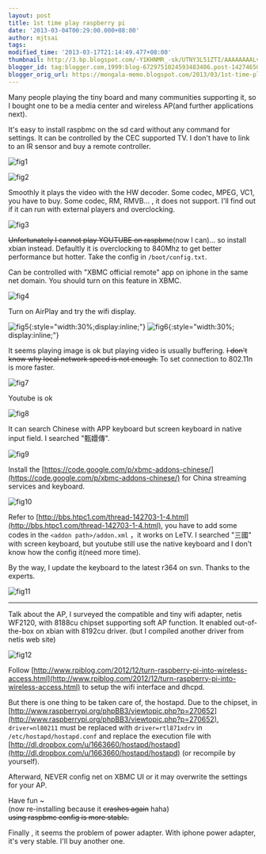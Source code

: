 ```yaml
---
layout: post
title: 1st time play raspberry pi
date: '2013-03-04T00:29:00.000+08:00'
author: mjtsai
tags: 
modified_time: '2013-03-17T21:14:49.477+08:00'
thumbnail: http://3.bp.blogspot.com/-Y1KHNMR_-sk/UTNY3L51ZTI/AAAAAAAALvA/jQQnAl-eauE/s72-c/16984_3875024848886_99609985_n.jpg
blogger_id: tag:blogger.com,1999:blog-6729751024593483406.post-1427465038071900202
blogger_orig_url: https://mongala-memo.blogspot.com/2013/03/1st-time-play-raspberry-pi.html
---
```



Many people playing the tiny board and many communities supporting it, so I bought one to be a media center and wireless AP(and further applications next).


It's easy to install raspbmc on the sd card without any command for settings. It can be controlled by the CEC supported TV. I don't have to link to an IR sensor and buy a remote controller.

![fig1](https://drive.google.com/uc?id=19rXmf6fr-3D_08h7ZNsfpP2zmDG6pvqk)
<!--more-->



![fig2](https://drive.google.com/uc?id=1-4JovLnI2uGRkguWyF0sCBaUEtn4MKTY)

Smoothly it plays the video with the HW decoder. Some codec, MPEG, VC1, you have to buy. Some codec, RM, RMVB... , it does not support. I'll find out if it can run with external players and overclocking.

![fig3](https://drive.google.com/uc?id=1fbBP-aZdUJaif0jBxl7VC5gC8LwJXMjQ)

~~Unfortunately I cannot play YOUTUBE on raspbmc~~(now I can)... so install xbian instead. Defaultly it is overclocking to 840Mhz to get better performance but hotter. Take the config in `/boot/config.txt`.


Can be controlled with "XBMC official remote" app on iphone in the same net domain. You should turn on this feature in XBMC.

![fig4](https://drive.google.com/uc?id=10ZCnRbF4Z6GYjce3nTZd7fd56gGMBxVF)


Turn on AirPlay and try the wifi display.


![fig5](https://drive.google.com/uc?id=1lC_nNTgbaWvtkVe2C_kdh-a5swTNKk6k){:style="width:30%;display:inline;"} ![fig6](https://drive.google.com/uc?id=1EdflHiO6CHt15ejX6C5VjzfyW5CsZ7b5){:style="width:30%; display:inline;"}


It seems playing image is ok but playing video is usually buffering. ~~I don't know why local network speed is not enough.~~ To set connection to 802.11n is more faster.

![fig7](https://drive.google.com/uc?id=1ADr8WiqAiPgknIHPHGK7veSAp_WsHGzC)


Youtube is ok

![fig8](https://drive.google.com/uc?id=1PqqbrwPFRbGeRukt7WwJ8sc-noP779u0)

It can search Chinese with APP keyboard but screen keyboard in native input field. I searched "甄嬛傳".

![fig9](https://drive.google.com/uc?id=1k0FSkv4rpKQxMW57x5ioEfj86B6q49Hs)

Install the [https://code.google.com/p/xbmc-addons-chinese/](https://code.google.com/p/xbmc-addons-chinese/) for China streaming services and keyboard.


![fig10](https://drive.google.com/uc?id=1l9LKgkF4UD6NI5JPdIaLb4lOCbwm8MMn)



Refer to [http://bbs.htpc1.com/thread-142703-1-4.html](http://bbs.htpc1.com/thread-142703-1-4.html), you have to add some codes in the `<addon path>/addon.xml` ，it works on LeTV. I searched "三國" with screen keyboard, but youtube still use the native keyboard and I don't know how the config it(need more time).

By the way, I update the keyboard to the latest r364 on svn. Thanks to the experts.

![fig11](https://drive.google.com/uc?id=1uHTKbjOMsetMON7ci_O6GspKmY-9-U9c)


---

Talk about the AP, I surveyed the compatible and tiny wifi adapter, netis WF2120, with 8188cu chipset supporting soft AP function. It enabled out-of-the-box on xbian with 8192cu driver. (but I compiled another driver from netis web site)

![fig12](https://drive.google.com/uc?id=1IvHQ6j1iastwNDh7rLRNDTCLL7JENyFG)

Follow [http://www.rpiblog.com/2012/12/turn-raspberry-pi-into-wireless-access.html](http://www.rpiblog.com/2012/12/turn-raspberry-pi-into-wireless-access.html) to setup the wifi interface and dhcpd.

But there is one thing to be taken care of, the hostapd. Due to the chipset, in [http://www.raspberrypi.org/phpBB3/viewtopic.php?p=270652](http://www.raspberrypi.org/phpBB3/viewtopic.php?p=270652), `driver=nl80211` must be replaced with `driver=rtl871xdrv` in `/etc/hostapd/hostapd.conf` and replace the execution file with [http://dl.dropbox.com/u/1663660/hostapd/hostapd](http://dl.dropbox.com/u/1663660/hostapd/hostapd) (or recompile by yourself).

Afterward, NEVER config net on XBMC UI or it may overwrite the settings for your AP.



Have fun ~  
(now re-installing because it ~~crashes again~~ haha)  
~~using raspbmc config is more stable.~~

Finally , it seems the problem of power adapter. With iphone power adapter, it's very stable. I'll buy another one.




